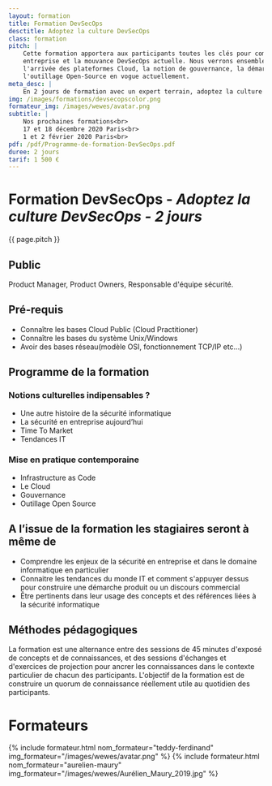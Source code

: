 ```yaml
---
layout: formation
title: Formation DevSecOps
desctitle: Adoptez la culture DevSecOps
class: formation
pitch: |
    Cette formation apportera aux participants toutes les clés pour comprendre l'évolution de la sécurité en 
    entreprise et la mouvance DevSecOps actuelle. Nous verrons ensemble les nouveaux enjeux posés par 
    l'arrivée des plateformes Cloud, la notion de gouvernance, la démarche Infrastructure-as-Code et 
    l'outillage Open-Source en vogue actuellement.
meta_desc: |
    En 2 jours de formation avec un expert terrain, adoptez la culture DevSecOps.
img: /images/formations/devsecopscolor.png
formateur_img: /images/wewes/avatar.png
subtitle: |
    Nos prochaines formations<br>
    17 et 18 décembre 2020 Paris<br>
    1 et 2 février 2020 Paris<br>
pdf: /pdf/Programme-de-formation-DevSecOps.pdf
duree: 2 jours
tarif: 1 500 €
---
```


# Formation DevSecOps - *Adoptez la culture DevSecOps - 2 jours*


{{ page.pitch }}

## Public

Product Manager, Product Owners, Responsable d'équipe sécurité.

## Pré-requis


* Connaître les bases Cloud Public (Cloud Practitioner)
* Connaître les bases du système Unix/Windows
* Avoir des bases réseau(modèle OSI, fonctionnement TCP/IP etc...)

## Programme de la formation


### Notions culturelles indipensables ?

* Une autre histoire de la sécurité informatique
* La sécurité en entreprise aujourd’hui
* Time To Market
* Tendances IT


### Mise en pratique contemporaine

* Infrastructure as Code
* Le Cloud
* Gouvernance
* Outillage Open Source


## A l’issue de la formation les stagiaires seront à même de


* Comprendre les enjeux de la sécurité en entreprise et dans le domaine informatique en particulier
* Connaitre les tendances du monde IT et comment s'appuyer dessus pour construire une démarche produit ou un discours commercial
* Être pertinents dans leur usage des concepts et des références liées à la sécurité informatique


## Méthodes pédagogiques

La formation est une alternance entre des sessions de 45 minutes d'exposé de concepts et de connaissances, et des sessions d'échanges et d'exercices de projection pour ancrer les connaissances dans le contexte particulier de chacun des participants. L'objectif de la formation est de construire un quorum de connaissance réellement utile au quotidien des participants.

# Formateurs

{% include formateur.html nom_formateur="teddy-ferdinand" img_formateur="/images/wewes/avatar.png" %}
{% include formateur.html nom_formateur="aurelien-maury" img_formateur="/images/wewes/Aurélien_Maury_2019.jpg" %}

